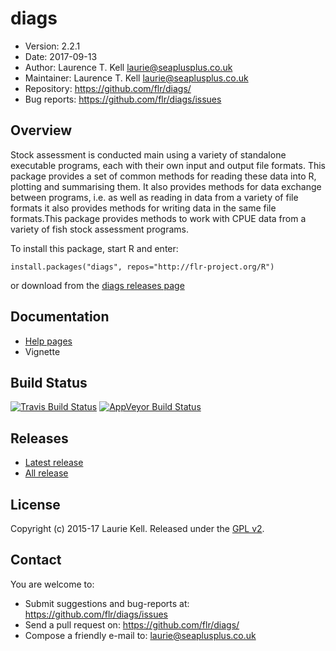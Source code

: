 # diags
- Version: 2.2.1
- Date: 2017-09-13
- Author: Laurence T. Kell <laurie@seaplusplus.co.uk>
- Maintainer: Laurence T. Kell <laurie@seaplusplus.co.uk>
- Repository: <https://github.com/flr/diags/>
- Bug reports: <https://github.com/flr/diags/issues>

## Overview
Stock assessment is conducted main using a variety of standalone executable programs, each with their own input and output file formats. This package provides a set of common methods for reading these data into R, plotting and summarising them. It also provides methods for data exchange between programs, i.e. as well as reading in data from a variety of file formats it also provides methods for writing data in the same file formats.This package provides methods to work with CPUE data from a variety of fish stock assessment programs.

To install this package, start R and enter:

    install.packages("diags", repos="http://flr-project.org/R")

or download from the [diags releases page](https://github.com/flr/diags/releases/)

## Documentation
- [Help pages](http://flr-project.org/diags)
- Vignette

## Build Status
[![Travis Build Status](https://travis-ci.org/flr/diags.svg?branch=master)](https://travis-ci.org/flr/diags)
[![AppVeyor Build Status](https://ci.appveyor.com/api/projects/status/github/flr/diags?branch=master&svg=true)](https://ci.appveyor.com/project/flr/diags)

## Releases
- [Latest release](https://github.com/flr/diags/releases/tag/)
- [All release](https://github.com/flr/diags/releases/)

## License
Copyright (c) 2015-17 Laurie Kell. Released under the [GPL v2](http://www.gnu.org/licenses/gpl-2.0.html).

## Contact
You are welcome to:

- Submit suggestions and bug-reports at: <https://github.com/flr/diags/issues>
- Send a pull request on: <https://github.com/flr/diags/>
- Compose a friendly e-mail to: <laurie@seaplusplus.co.uk>

